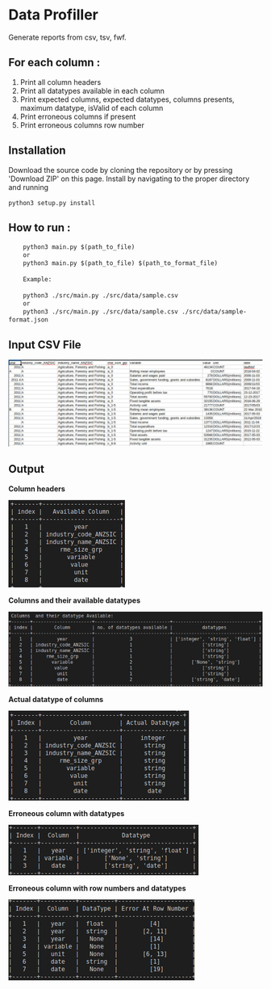 # Data Profiller

Generate reports from csv, tsv, fwf.

## For each column :
1. Print all column headers
2. Print all datatypes available in each column
3. Print expected columns, expected datatypes, columns presents, maximum datatype, isValid of each column
4. Print erroneous columns if present
5. Print erroneous columns row number 



## Installation
Download the source code by cloning the repository or by pressing 'Download ZIP' on this page. Install by navigating to the proper directory and running
~~~
python3 setup.py install
~~~


## How to run :
~~~
    python3 main.py $(path_to_file) 
    or
    python3 main.py $(path_to_file) $(path_to_format_file)

    Example:

    python3 ./src/main.py ./src/data/sample.csv
    or
    python3 ./src/main.py ./src/data/sample.csv ./src/data/sample-format.json
~~~


## Input CSV File
![](images/csv.jpg)

## Output

**Column headers**

![](images/column_headers.jpg)

**Columns and their available datatypes**

![](images/column_datatypes.jpg)

**Actual datatype of columns**

![](images/actual_datatypes.jpg)

**Erroneous column with datatypes**

![](images/err_column_datatypes.jpg)

**Erroneous column with row numbers and datatypes**

![](images/err_row_no.jpg)
